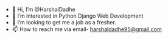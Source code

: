 - 👋 Hi, I’m @HarshalDadhe
- 👀 I’m interested in Python Django Web Development
- 💞️ I’m looking to get me a job as a fresher.
- 📫 How to reach me via email- harshaldadhe95@gmail.com
<!---
HarshalDadhe/HarshalDadhe is a ✨ special ✨ repository because its `README.md` (this file) appears on your GitHub profile.
You can click the Preview link to take a look at your changes.
--->
